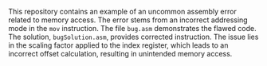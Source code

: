 This repository contains an example of an uncommon assembly error related to memory access. The error stems from an incorrect addressing mode in the `mov` instruction. The file `bug.asm` demonstrates the flawed code. The solution, `bugSolution.asm`, provides corrected instruction.  The issue lies in the scaling factor applied to the index register, which leads to an incorrect offset calculation, resulting in unintended memory access.